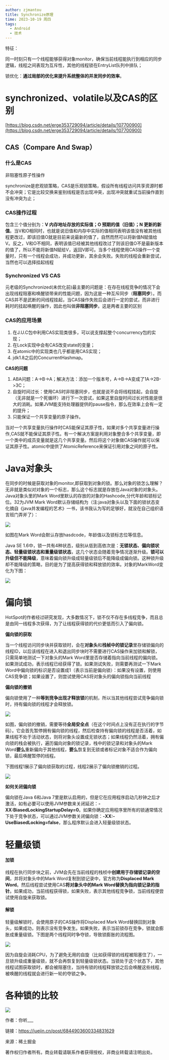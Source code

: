 ```yaml
---
author: zjmantou
title: Synchronize原理
time: 2023-10-19 周四
tags:
  - Android
  - 技术
---
```

特征：

同一时刻只有一个线程能够获得对象monitor，确保当前线程能执行到相应的同步逻辑，线程之间表现为互斥性，其他的线程锁在EntryList队列中排队；

锁优化：**通过局部的优化来提升系统整体的并发同步的效率**。

# synchronized、volatile以及CAS的区别

[https://blog.csdn.net/erge353729094/article/details/107700900](https://blog.csdn.net/erge353729094/article/details/107700900)

## **CAS（Compare And Swap）**

### 什么是CAS

非阻塞性原子性操作

synchronize是悲观锁策略，CAS是乐观锁策略，假设所有线程访问共享资源时都不会冲突；它是比较交换来鉴别线程是否出现冲突，出现冲突就重试当前操作直到没有冲突为止；

### CAS操作过程

包含三个值分别为：**V 内存地址存放的实际值；O 预期的值（旧值）；N 更新的新值**。当V和O相同时，也就是说旧值和内存中实际的值相同表明该值没有被其他线程更改过，即该旧值O就是目前来说最新的值了，自然而然可以将新值N赋值给V。反之，V和O不相同，表明该值已经被其他线程改过了则该旧值O不是最新版本的值了，所以不能将新值N赋给V，返回V即可。当多个线程使用CAS操作一个变量时，只有一个线程会成功，并成功更新，其余会失败。失败的线程会重新尝试，当然也可以选择挂起线程

### Synchronized VS CAS

元老级的Synchronized(未优化前)最主要的问题是：在存在线程竞争的情况下会出现线程阻塞和唤醒锁带来的性能问题，因为这是一种互斥同步（**阻塞同步**）。而CAS并不是武断的间线程挂起，当CAS操作失败后会进行一定的尝试，而非进行耗时的挂起唤醒的操作，因此也叫做**非阻塞同步**。这是两者主要的区别

### CAS的应用场景

1. 在J.U.C包中利用CAS实现类很多，可以说支撑起整个concurrency包的实现；
2. 在Lock实现中会有CAS改变state的变量；
3. 在atomic中的实现类也几乎都是用CAS实现；
4. jdk1.8之后的ConcurrentHashmap。

**CAS的问题**

1. ABA问题：A->B->A；解决方法：添加一个版本号，A->B->A变成了1A->2B->3C；
2. 自旋时间过长：使用CAS时非阻塞同步，也就是说不会将线程挂起，会自旋（无非就是一个死循环）进行下一次尝试，如果这里自旋时间过长对性能是很大的消耗。如果JVM能支持处理器提供的pause指令，那么在效率上会有一定的提升；
3. 只能保证一个共享变量的原子操作。

当对一个共享变量执行操作时CAS能保证其原子性，如果对多个共享变量进行操作,CAS就不能保证其原子性。有一个解决方案是利用对象整合多个共享变量，即一个类中的成员变量就是这几个共享变量。然后将这个对象做CAS操作就可以保证其原子性。atomic中提供了AtomicReference来保证引用对象之间的原子性。

# Java对象头

在同步的时候是获取对象的monitor,即获取到对象的锁。那么对象的锁怎么理解？无非就是类似对对象的一个标志，那么这个标志就是存放在Java对象的对象头。Java对象头里的Mark Word里默认的存放的对象的Hashcode,分代年龄和锁标记位。32为JVM Mark Word默认存储结构为（注:java对象头以及下面的锁状态变化摘自《java并发编程的艺术》一书，该书我认为写的足够好，就没在自己组织语言班门弄斧了）：

![](https://cdn.nlark.com/yuque/0/2022/jpeg/26044650/1649063788270-3763db2c-5810-4225-b35b-faf51ec94268.jpeg)

如图在Mark Word会默认存放hasdcode，年龄值以及锁标志位等信息。

Java SE 1.6中，锁一共有4种状态，级别从低到高依次是：**无锁状态、偏向锁状态、轻量级锁状态和重量级锁状态**，这几个状态会随着竞争情况逐渐升级。**锁可以升级但不能降级**，意味着偏向锁升级成轻量级锁后不能降级成偏向锁。这种锁升级却不能降级的策略，目的是为了提高获得锁和释放锁的效率。对象的MarkWord变化为下图：

![](https://cdn.nlark.com/yuque/0/2022/jpeg/26044650/1649063828063-07cbeff7-3ae4-4039-846e-604e5764cb32.jpeg)

# 偏向锁

HotSpot的作者经过研究发现，大多数情况下，锁不仅不存在多线程竞争，而且总是由同一线程多次获得，为了让线程获得锁的代价更低而引入了偏向锁。

**偏向锁的获取**

当一个线程访问同步块并获取锁时，会在**对象头**和**栈帧中的锁记录**里存储锁偏向的线程ID，以后该线程在进入和退出同步块时不需要进行CAS操作来加锁和解锁，只需简单地测试一下对象头的Mark Word里是否存储着指向当前线程的偏向锁。如果测试成功，表示线程已经获得了锁。如果测试失败，则需要再测试一下Mark Word中偏向锁的标识是否设置成1（表示当前是偏向锁）：如果没有设置，则使用CAS竞争锁；如果设置了，则尝试使用CAS将对象头的偏向锁指向当前线程

**偏向锁的撤销**

偏向锁使用了一种**等到竞争出现才释放锁**的机制，所以当其他线程尝试竞争偏向锁时，持有偏向锁的线程才会释放锁。

![](https://cdn.nlark.com/yuque/0/2022/jpeg/26044650/1649063879584-3ce012ca-b160-4439-8557-32dea80094d5.jpeg)

如图，偏向锁的撤销，需要等待**全局安全点**（在这个时间点上没有正在执行的字节码）。它会首先暂停拥有偏向锁的线程，然后检查持有偏向锁的线程是否活着，如果线程不处于活动状态，则将对象头设置成无锁状态；如果线程仍然活着，拥有偏向锁的栈会被执行，遍历偏向对象的锁记录，栈中的锁记录和对象头的Mark Word**要么**重新偏向于其他线程，**要么**恢复到无锁或者标记对象不适合作为偏向锁，最后唤醒暂停的线程。

下图线程1展示了偏向锁获取的过程，线程2展示了偏向锁撤销的过程。

![](https://cdn.nlark.com/yuque/0/2022/jpeg/26044650/1649063970267-6881de93-c3d2-498f-a03c-b3c671ef7b5e.jpeg)

**如何关闭偏向锁**

偏向锁在Java 6和Java 7里是默认启用的，但是它在应用程序启动几秒钟之后才激活，如有必要可以使用JVM参数来关闭延迟：**-XX:BiasedLockingStartupDelay=0**。如果你确定应用程序里所有的锁通常情况下处于竞争状态，可以通过JVM参数关闭偏向锁：**-XX:-UseBiasedLocking=false**，那么程序默认会进入轻量级锁状态。

# 轻量级锁

#### 加锁

线程在执行同步块之前，JVM会先在当前线程的栈桢中**创建用于存储锁记录的空间**，并将对象头中的Mark Word复制到锁记录中，官方称为**Displaced Mark Word**。然后线程尝试使用CAS**将对象头中的Mark Word替换为指向锁记录的指针**。如果成功，当前线程获得锁，如果失败，表示其他线程竞争锁，当前线程便尝试使用自旋来获取锁。

#### 解锁

轻量级解锁时，会使用原子的CAS操作将Displaced Mark Word替换回到对象头，如果成功，则表示没有竞争发生。如果失败，表示当前锁存在竞争，锁就会膨胀成重量级锁。下图是两个线程同时争夺锁，导致锁膨胀的流程图。

![](https://cdn.nlark.com/yuque/0/2022/jpeg/26044650/1649064036278-5fd197b1-d060-44ef-895e-327d3f1246c6.jpeg)

因为自旋会消耗CPU，为了避免无用的自旋（比如获得锁的线程被阻塞住了），一旦锁升级成重量级锁，就不会再恢复到轻量级锁状态。当锁处于这个状态下，其他线程试图获取锁时，都会被阻塞住，当持有锁的线程释放锁之后会唤醒这些线程，被唤醒的线程就会进行新一轮的夺锁之争。

# 各种锁的比较

![](https://cdn.nlark.com/yuque/0/2022/jpeg/26044650/1649065725527-40b2da3b-d6e9-470f-a10f-f257b3c85d13.jpeg)

作者：你听___

链接：https://juejin.cn/post/6844903600334831629

来源：稀土掘金

著作权归作者所有。商业转载请联系作者获得授权，非商业转载请注明出处。
